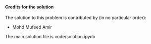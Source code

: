 #### Credits for the solution
The solution to this problem is contributed by (in no particular order):
- Mohd Mufeed Amir

The main solution file is code/solution.ipynb
